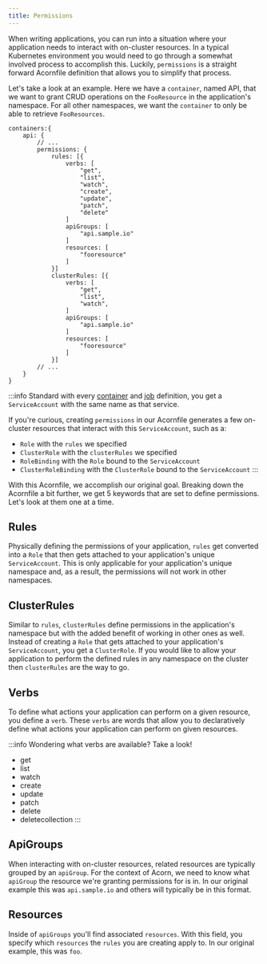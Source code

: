```yaml
---
title: Permissions
---
```


When writing applications, you can run into a situation where your application needs to interact with on-cluster resources. In a typical Kubernetes environment you would need to go through a somewhat involved process to accomplish this. Luckily, `permissions` is a straight forward Acornfile definition that allows you to simplify that process.

Let's take a look at an example. Here we have a `container`, named API, that we want to grant CRUD operations on the `FooResource` in the application's namespace. For all other namespaces, we want the `container` to only be able to retrieve `FooResources`.

```acorn
containers:{
    api: {
        // ...
        permissions: {
            rules: [{
                verbs: [
                    "get", 
                    "list", 
                    "watch",
                    "create", 
                    "update",
                    "patch", 
                    "delete"
                ]
                apiGroups: [
                    "api.sample.io"
                ]
                resources: [
                    "fooresource"
                ]
            }]
            clusterRules: [{
                verbs: [
                    "get", 
                    "list", 
                    "watch",
                ]
                apiGroups: [
                    "api.sample.io"
                ]
                resources: [
                    "fooresource"
                ]
            }]
        // ...
    }
}
```

:::info
Standard with every [container](03-containers.md) and [job](06-jobs.md) definition, you get a `ServiceAccount` with the same name as that service.

If you're curious, creating `permissions` in our Acornfile generates a few on-cluster resources that interact with this `ServiceAccount`, such as a:
- `Role` with the `rules` we specified
- `ClusterRole` with the `clusterRules` we specified
- `RoleBinding` with the `Role` bound to the `ServiceAccount`
- `ClusterRoleBinding` with the `ClusterRole` bound to the `ServiceAccount`
:::

With this Acornfile, we accomplish our original goal. Breaking down the Acornfile a bit further, we get 5 keywords that are set to define permissions. Let's look at them one at a time.

## Rules
Physically defining the permissions of your application, `rules` get converted into a `Role` that then gets attached to your application's unique `ServiceAccount`. This is only applicable for your application's unique namespace and, as a result, the permissions will not work in other namespaces.

## ClusterRules
Similar to `rules`, `clusterRules` define permissions in the application's namespace but with the added benefit of working in other ones as well. Instead of creating a `Role` that gets attached to your application's `ServiceAccount`, you get a `ClusterRole`. If you would like to allow your application to perform the defined rules in any namespace on the cluster then `clusterRules` are the way to go.

## Verbs
To define what actions your application can perform on a given resource, you define a `verb`. These `verbs` are words that allow you to declaratively define what actions your application can perform on given resources.

:::info
Wondering what verbs are available? Take a look!
- get
- list
- watch
- create
- update
- patch
- delete
- deletecollection
:::

## ApiGroups
When interacting with on-cluster resources, related resources are typically grouped by an `apiGroup`. For the context of Acorn, we need to know what `apiGroup` the resource we're granting permissions for is in. In our original example this was `api.sample.io` and others will typically be in this format.

## Resources
Inside of `apiGroups` you'll find associated `resources`. With this field, you specify which `resources` the `rules` you are creating apply to. In our original example, this was `foo`.